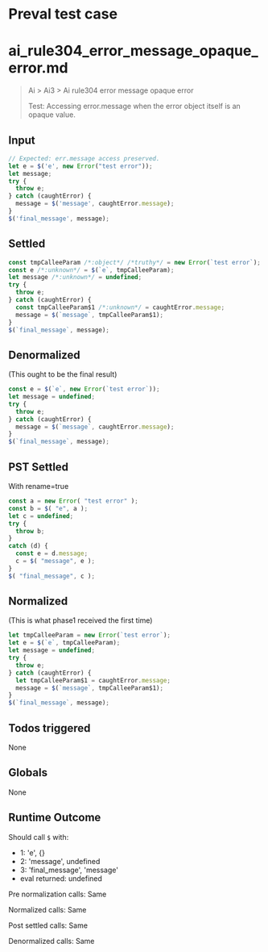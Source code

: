 # Preval test case

# ai_rule304_error_message_opaque_error.md

> Ai > Ai3 > Ai rule304 error message opaque error
>
> Test: Accessing error.message when the error object itself is an opaque value.

## Input

`````js filename=intro
// Expected: err.message access preserved.
let e = $('e', new Error("test error"));
let message;
try {
  throw e;
} catch (caughtError) {
  message = $('message', caughtError.message);
}
$('final_message', message);
`````


## Settled


`````js filename=intro
const tmpCalleeParam /*:object*/ /*truthy*/ = new Error(`test error`);
const e /*:unknown*/ = $(`e`, tmpCalleeParam);
let message /*:unknown*/ = undefined;
try {
  throw e;
} catch (caughtError) {
  const tmpCalleeParam$1 /*:unknown*/ = caughtError.message;
  message = $(`message`, tmpCalleeParam$1);
}
$(`final_message`, message);
`````


## Denormalized
(This ought to be the final result)

`````js filename=intro
const e = $(`e`, new Error(`test error`));
let message = undefined;
try {
  throw e;
} catch (caughtError) {
  message = $(`message`, caughtError.message);
}
$(`final_message`, message);
`````


## PST Settled
With rename=true

`````js filename=intro
const a = new Error( "test error" );
const b = $( "e", a );
let c = undefined;
try {
  throw b;
}
catch (d) {
  const e = d.message;
  c = $( "message", e );
}
$( "final_message", c );
`````


## Normalized
(This is what phase1 received the first time)

`````js filename=intro
let tmpCalleeParam = new Error(`test error`);
let e = $(`e`, tmpCalleeParam);
let message = undefined;
try {
  throw e;
} catch (caughtError) {
  let tmpCalleeParam$1 = caughtError.message;
  message = $(`message`, tmpCalleeParam$1);
}
$(`final_message`, message);
`````


## Todos triggered


None


## Globals


None


## Runtime Outcome


Should call `$` with:
 - 1: 'e', {}
 - 2: 'message', undefined
 - 3: 'final_message', 'message'
 - eval returned: undefined

Pre normalization calls: Same

Normalized calls: Same

Post settled calls: Same

Denormalized calls: Same
